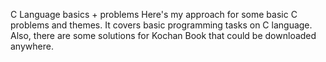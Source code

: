 C Language basics + problems
Here's my approach for some basic C problems and themes. It covers basic programming tasks on C language.
Also, there are some solutions for Kochan Book that could be downloaded anywhere. 
